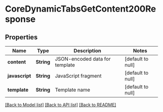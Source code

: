 # CoreDynamicTabsGetContent200Response

## Properties

Name | Type | Description | Notes
------------ | ------------- | ------------- | -------------
**content** | **String** | JSON-encoded data for template | [default to null]
**javascript** | **String** | JavaScript fragment | [default to null]
**template** | **String** | Template name | [default to null]

[[Back to Model list]](../README.md#documentation-for-models) [[Back to API list]](../README.md#documentation-for-api-endpoints) [[Back to README]](../README.md)


